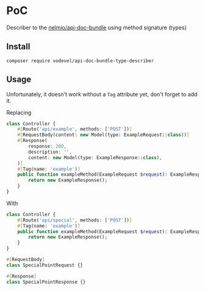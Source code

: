 # PoC

Describer to the [nelmio/api-doc-bundle](https://github.com/nelmio/NelmioApiDocBundle) using method signature (types)
## Install

```shell
composer require vodevel/api-doc-bundle-type-describer
```
## Usage

Unfortunately, it doesn't work without a ```Tag``` attribute yet, don't forget to add it.

Replacing
```php
class Controller {
    #[Route('api/example', methods: ['POST'])]
    #[RequestBody(content: new Model(type: ExampleRequest::class))]
    #[Response(
        response: 200,
        description: '',
        content: new Model(type: ExampleResponse::class),
    )]
    #[Tag(name: 'example')]
    public function exampleMethod(ExampleRequest $request): ExampleResponse {
        return new ExampleResponse();
    }
}
```
With
```php
class Controller {
    #[Route('api/special', methods: ['POST'])]
    #[Tag(name: 'example')]
    public function exampleMethod(ExampleRequest $request): ExampleResponse {
        return new ExampleResponse();
    }
}

#[RequestBody]
class SpecialPointRequest {}

#[Response]
class SpecialPointResponse {}
```